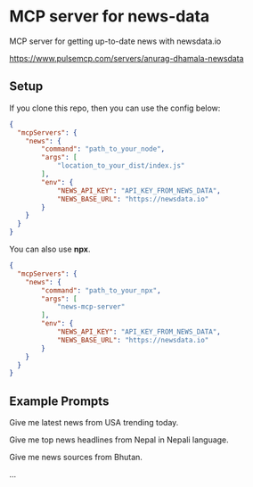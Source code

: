 # MCP server for news-data

MCP server for getting up-to-date news with newsdata.io

https://www.pulsemcp.com/servers/anurag-dhamala-newsdata

## Setup

If you clone this repo, then you can use the config below:

```json
{
  "mcpServers": {
    "news": {
        "command": "path_to_your_node",
        "args": [
            "location_to_your_dist/index.js"
        ],
        "env": {
            "NEWS_API_KEY": "API_KEY_FROM_NEWS_DATA",
            "NEWS_BASE_URL": "https://newsdata.io"
        }
    }
  }
}

```

You can also use <b>npx</b>.

```json
{
  "mcpServers": {
    "news": {
        "command": "path_to_your_npx",
        "args": [
            "news-mcp-server"
        ],
        "env": {
            "NEWS_API_KEY": "API_KEY_FROM_NEWS_DATA",
            "NEWS_BASE_URL": "https://newsdata.io"
        }
    }
  }
}

```




## Example Prompts

Give me latest news from USA trending today.

Give me top news headlines from Nepal in Nepali language.

Give me news sources from Bhutan.

...
